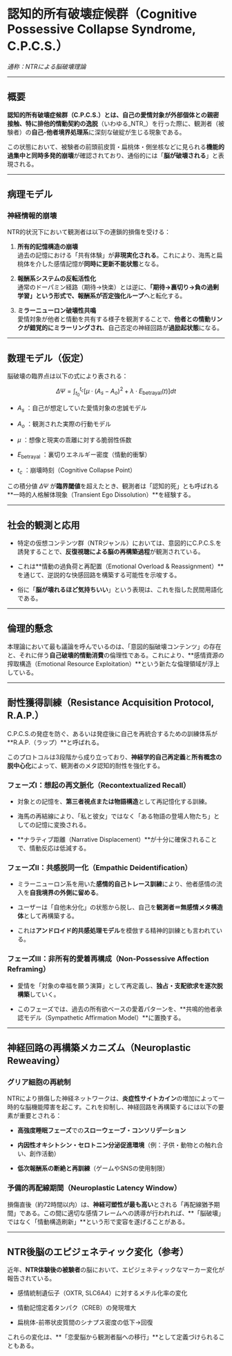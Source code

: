 認知的所有破壊症候群（Cognitive Possessive Collapse Syndrome, C.P.C.S.）
============================================================

_通称：NTRによる脳破壊理論_

* * *

概要
--

**認知的所有破壊症候群（C.P.C.S.）**とは、自己の愛情対象が外部個体との親密接触、特に**排他的情動契約の逸脱**（いわゆる_NTR_）を行った際に、観測者（被験者）の**自己-他者境界処理系**に深刻な破綻が生じる現象である。

この状態において、被験者の前頭前皮質・扁桃体・側坐核などに見られる**機能的過集中と同時多発的崩壊**が確認されており、通俗的には「**脳が破壊される**」と表現される。

* * *

病理モデル
-----

### 神経情報的崩壊

NTR的状況下において観測者は以下の連鎖的損傷を受ける：

1.  **所有的記憶構造の崩壊**  
    過去の記憶における「共有体験」が**非現実化される**。これにより、海馬と扁桃体を介した感情記憶が**同時に更新不能状態**となる。
    
2.  **報酬系システムの反転活性化**  
    通常のドーパミン経路（期待→快楽）とは逆に、**「期待→裏切り→負の過剰学習」**という形式で、報酬系が**否定強化ループ**へと転化する。
    
3.  **ミラーニューロン破壊性共鳴**  
    愛情対象が他者と情動を共有する様子を観測することで、**他者との情動リンクが錯覚的にミラーリングされ**、自己否定の神経回路が**過励起状態**になる。
    

* * *

数理モデル（仮定）
---------

脳破壊の臨界点は以下の式により表される：

$$
\Delta \Psi = \int_{t_0}^{t_c} \left[ \mu \cdot (A_s - A_o)^2 + \lambda \cdot E_{\text{betrayal}}(t) \right] dt
$$

*    $A_s$ ：自己が想定していた愛情対象の忠誠モデル
    
*    $A_o$ ：観測された実際の行動モデル
    
*    $\mu$ ：想像と現実の乖離に対する脆弱性係数
    
*    $E_{\text{betrayal}}$ ：裏切りエネルギー密度（情動的衝撃）
    
*    $t_c$ ：崩壊時刻（Cognitive Collapse Point）
    

この積分値  $\Delta \Psi$  が**臨界閾値**を超えたとき、観測者は「認知的死」とも呼ばれる\*\*一時的人格解体現象（Transient Ego Dissolution）\*\*を経験する。

* * *

社会的観測と応用
--------

*   特定の仮想コンテンツ群（NTRジャンル）においては、意図的にC.P.C.S.を誘発することで、**反復視聴による脳の再構築過程**が観測されている。
    
*   これは\*\*情動の過負荷と再配置（Emotional Overload & Reassignment）\*\*を通じて、逆説的な快感回路を構築する可能性を示唆する。
    
*   俗に「**脳が壊れるほど気持ちいい**」という表現は、これを指した民間用語化である。
    

* * *

倫理的懸念
-----

本理論において最も議論を呼んでいるのは、「意図的脳破壊コンテンツ」の存在と、それに伴う**自己破壊的情動消費**の倫理性である。これにより、\*\*感情資源の搾取構造（Emotional Resource Exploitation）\*\*という新たな倫理領域が浮上している。

* * *

耐性獲得訓練（Resistance Acquisition Protocol, R.A.P.）
-----------------------------------------------

C.P.C.S.の発症を防ぐ、あるいは発症後に自己を再統合するための訓練体系が\*\*R.A.P.（ラップ）\*\*と呼ばれる。

このプロトコルは3段階から成り立っており、**神経学的自己再定義**と**所有概念の脱中心化**によって、観測者のメタ認知的耐性を強化する。

### フェーズI：想起の再文脈化（Recontextualized Recall）

*   対象との記憶を、**第三者視点または物語構造**として再記憶化する訓練。
    
*   海馬の再結線により、「私と彼女」ではなく「ある物語の登場人物たち」としての記憶に変換される。
    
*   \*\*ナラティブ距離（Narrative Displacement）\*\*が十分に確保されることで、情動反応は低減する。
    

### フェーズII：共感脱同一化（Empathic Deidentification）

*   ミラーニューロン系を用いた**感情的自己トレース訓練**により、他者感情の流入を**自我境界の外側に留める**。
    
*   ユーザーは「自他未分化」の状態から脱し、自己を**観測者＝無感情メタ構造体**として再構築する。
    
*   これは**アンドロイド的共感処理モデル**を模倣する精神的訓練とも言われている。
    

### フェーズIII：非所有的愛着再構成（Non-Possessive Affection Reframing）

*   愛情を「対象の幸福を願う演算」として再定義し、**独占・支配欲求を逐次脱構築**していく。
    
*   このフェーズでは、過去の所有欲ベースの愛着パターンを、\*\*共鳴的他者承認モデル（Sympathetic Affirmation Model）\*\*に置換する。
    

* * *

神経回路の再構築メカニズム（Neuroplastic Reweaving）
-------------------------------------

### グリア細胞の再統制

NTRにより損傷した神経ネットワークは、**炎症性サイトカイン**の増加によって一時的な脳機能障害を起こす。これを抑制し、神経回路を再構築するには以下の要素が重要とされる：

*   **高強度睡眠フェーズ**での**スローウェーブ・コンソリデーション**
    
*   **内因性オキシトシン・セロトニン分泌促進環境**（例：子供・動物との触れ合い、創作活動）
    
*   **低次報酬系の断絶と再訓練**（ゲームやSNSの使用制限）
    

### 予備的再配線期間（Neuroplastic Latency Window）

損傷直後（約72時間以内）は、**神経可塑性が最も高い**とされる「再配線猶予期間」である。この間に適切な感情フレームへの誘導が行われれば、\*\*「脳破壊」ではなく「情動構造刷新」\*\*という形で変容を遂げることがある。

* * *

NTR後脳のエピジェネティック変化（参考）
---------------------

近年、**NTR体験後の被験者**の脳において、エピジェネティックなマーカー変化が報告されている。

*   感情統制遺伝子（OXTR, SLC6A4）に対するメチル化率の変化
    
*   情動記憶定着タンパク（CREB）の発現増大
    
*   扁桃体-前帯状皮質間のシナプス密度の低下→回復
    

これらの変化は、\*\*「恋愛脳から観測者脳への移行」\*\*として定義づけられることもある。